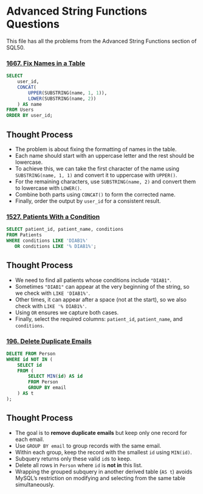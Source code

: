 # Advanced String Functions Questions

This file has all the problems from the Advanced String Functions section of SQL50.

### [1667. Fix Names in a Table](https://leetcode.com/problems/fix-names-in-a-table/description/?envType=study-plan-v2&envId=top-sql-50)

```sql
SELECT 
    user_id,
    CONCAT(
        UPPER(SUBSTRING(name, 1, 1)), 
        LOWER(SUBSTRING(name, 2))
    ) AS name
FROM Users
ORDER BY user_id;
```
## Thought Process
- The problem is about fixing the formatting of names in the table.  
- Each name should start with an uppercase letter and the rest should be lowercase.  
- To achieve this, we can take the first character of the name using `SUBSTRING(name, 1, 1)` and convert it to uppercase with `UPPER()`.  
- For the remaining characters, use `SUBSTRING(name, 2)` and convert them to lowercase with `LOWER()`.  
- Combine both parts using `CONCAT()` to form the corrected name.  
- Finally, order the output by `user_id` for a consistent result.  

### [1527. Patients With a Condition](https://leetcode.com/problems/patients-with-a-condition/description/?envType=study-plan-v2&envId=top-sql-50)

```sql
SELECT patient_id, patient_name, conditions 
FROM Patients
WHERE conditions LIKE 'DIAB1%' 
   OR conditions LIKE '% DIAB1%';
```
## Thought Process
- We need to find all patients whose conditions include `"DIAB1"`.  
- Sometimes `"DIAB1"` can appear at the very beginning of the string, so we check with `LIKE 'DIAB1%'`.  
- Other times, it can appear after a space (not at the start), so we also check with `LIKE '% DIAB1%'`.  
- Using `OR` ensures we capture both cases.  
- Finally, select the required columns: `patient_id`, `patient_name`, and `conditions`.  

### [196. Delete Duplicate Emails](https://leetcode.com/problems/delete-duplicate-emails/description/?envType=study-plan-v2&envId=top-sql-50)

```sql
DELETE FROM Person
WHERE id NOT IN (
    SELECT id
    FROM (
        SELECT MIN(id) AS id
        FROM Person
        GROUP BY email
    ) AS t
);
```
## Thought Process
- The goal is to **remove duplicate emails** but keep only one record for each email.  
- Use `GROUP BY email` to group records with the same email.  
- Within each group, keep the record with the smallest `id` using `MIN(id)`.  
- Subquery returns only these valid `id`s to keep.  
- Delete all rows in `Person` where `id` is **not in** this list.  
- Wrapping the grouped subquery in another derived table (`AS t`) avoids MySQL’s restriction on modifying and selecting from the same table simultaneously.  
